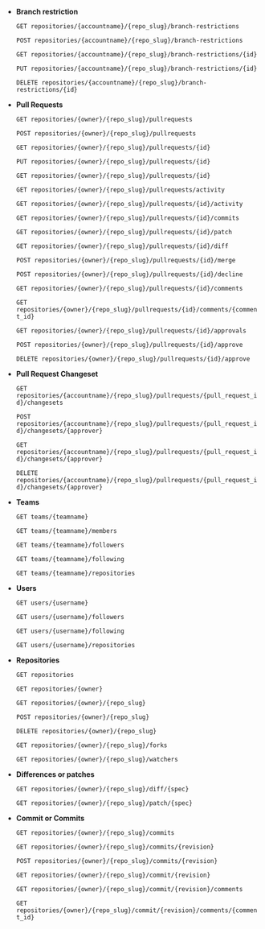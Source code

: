 * **Branch restriction**

  `GET repositories/{accountname}/{repo_slug}/branch-restrictions`

  `POST repositories/{accountname}/{repo_slug}/branch-restrictions`

  `GET repositories/{accountname}/{repo_slug}/branch-restrictions/{id}`

  `PUT repositories/{accountname}/{repo_slug}/branch-restrictions/{id}`

  `DELETE repositories/{accountname}/{repo_slug}/branch-restrictions/{id}`


* **Pull Requests**

  `GET repositories/{owner}/{repo_slug}/pullrequests`

  `POST repositories/{owner}/{repo_slug}/pullrequests`

  `GET repositories/{owner}/{repo_slug}/pullrequests/{id}`

  `PUT repositories/{owner}/{repo_slug}/pullrequests/{id}`

  `GET repositories/{owner}/{repo_slug}/pullrequests/{id}`

  `GET repositories/{owner}/{repo_slug}/pullrequests/activity`

  `GET repositories/{owner}/{repo_slug}/pullrequests/{id}/activity`

  `GET repositories/{owner}/{repo_slug}/pullrequests/{id}/commits`

  `GET repositories/{owner}/{repo_slug}/pullrequests/{id}/patch`

  `GET repositories/{owner}/{repo_slug}/pullrequests/{id}/diff`

  `POST repositories/{owner}/{repo_slug}/pullrequests/{id}/merge`

  `POST repositories/{owner}/{repo_slug}/pullrequests/{id}/decline`

  `GET repositories/{owner}/{repo_slug}/pullrequests/{id}/comments`

  `GET repositories/{owner}/{repo_slug}/pullrequests/{id}/comments/{comment_id}`

  `GET repositories/{owner}/{repo_slug}/pullrequests/{id}/approvals`

  `POST repositories/{owner}/{repo_slug}/pullrequests/{id}/approve`

  `DELETE repositories/{owner}/{repo_slug}/pullrequests/{id}/approve`


* **Pull Request Changeset**

  `GET repositories/{accountname}/{repo_slug}/pullrequests/{pull_request_id}/changesets`

  `POST repositories/{accountname}/{repo_slug}/pullrequests/{pull_request_id}/changesets/{approver}`

  `GET repositories/{accountname}/{repo_slug}/pullrequests/{pull_request_id}/changesets/{approver}`

  `DELETE repositories/{accountname}/{repo_slug}/pullrequests/{pull_request_id}/changesets/{approver}`


* **Teams**

  `GET teams/{teamname}`

  `GET teams/{teamname}/members`

  `GET teams/{teamname}/followers`

  `GET teams/{teamname}/following`

  `GET teams/{teamname}/repositories`


* **Users**

  `GET users/{username}`

  `GET users/{username}/followers`

  `GET users/{username}/following`

  `GET users/{username}/repositories`


* **Repositories**

  `GET repositories`

  `GET repositories/{owner}`

  `GET repositories/{owner}/{repo_slug}`

  `POST repositories/{owner}/{repo_slug}`

  `DELETE repositories/{owner}/{repo_slug}`

  `GET repositories/{owner}/{repo_slug}/forks`

  `GET repositories/{owner}/{repo_slug}/watchers`


* **Differences or patches**

  `GET repositories/{owner}/{repo_slug}/diff/{spec}`

  `GET repositories/{owner}/{repo_slug}/patch/{spec}`


* **Commit or Commits**

  `GET repositories/{owner}/{repo_slug}/commits`

  `GET repositories/{owner}/{repo_slug}/commits/{revision}`

  `POST repositories/{owner}/{repo_slug}/commits/{revision}`

  `GET repositories/{owner}/{repo_slug}/commit/{revision}`

  `GET repositories/{owner}/{repo_slug}/commit/{revision}/comments`

  `GET repositories/{owner}/{repo_slug}/commit/{revision}/comments/{comment_id}`
